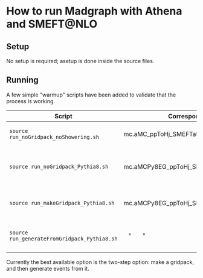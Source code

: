 How to run Madgraph with Athena and SMEFT@NLO
=============

Setup
---------

No setup is required; asetup is done inside the source files.

Running
---------

A few simple "warmup" scripts have been added to validate that the process is working.

| Script | Corresponding JO | Description |
| ------ | ---------------- | ----------- |
| `source run_noGridpack_noShowering.sh` | mc.aMC_ppToHj_SMEFTatNLO_Nominal.py | Run without gridpack or showering |
| `source run_noGridpack_Pythia8.sh` | mc.aMCPy8EG_ppToHj_SMEFTatNLO_Nominal.py | Run without gridpack, but interface to Pythia8 |
| `source run_makeGridpack_Pythia8.sh` | mc.aMCPy8EG_ppToHj_SMEFTatNLO_GridPack.py | Make gridpack (with Pythia8) |
| `source run_generateFromGridpack_Pythia8.sh` | &nbsp;&nbsp;&nbsp;"&nbsp;&nbsp;&nbsp;&nbsp;&nbsp;&nbsp;&nbsp;" | Run from gridpack generated from above |

Currently the best available option is the two-step option: make a gridpack, and then generate events from it.
